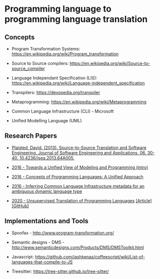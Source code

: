 # Programming language to programming language translation 

## Concepts

* Program Transformation Systems: https://en.wikipedia.org/wiki/Program_transformation

* Source to Source compilers: https://en.wikipedia.org/wiki/Source-to-source_compiler

* Language Independant Specification (LIS): https://en.wikipedia.org/wiki/Language-independent_specification

* Transpilers: https://devopedia.org/transpiler

* Metaprogramming: https://en.wikipedia.org/wiki/Metaprogramming

* Common Language Infrastructure (CLI) - Microsoft

* Unified Modelling Language (UML)

## Research Papers

* [Plaisted, David. (2013). Source-to-Source Translation and Software Engineering. Journal of Software Engineering and Applications. 06. 30-40. 10.4236/jsea.2013.64A005.](https://www.researchgate.net/publication/276492765_Source-to-Source_Translation_and_Software_Engineering)

* [2016 - Towards a Unified View of Modeling and Programming (intro)](https://havelund.com/Publications/unified-intro-isola-2016.pdf)

* [2016 - Concepts of Programming Languages: A Unified Approach](http://www.cs.ecu.edu/karl/ProgrammingLanguagesAugust2016.pdf)

* [2016 - Inferring Common Language Infrastructure metadata for an ambiguous dynamic language type](https://ieeexplore.ieee.org/document/7881998)

* [2020 - Unsupervised Translation of Programming Languages](https://arxiv.org/pdf/2006.03511.pdf) [[Article]](https://ai.facebook.com/blog/deep-learning-to-translate-between-programming-languages/) [[GitHub]](https://github.com/facebookresearch/TransCoder)

## Implementations and Tools
* Spoofax - http://www.program-transformation.org/

* Semantic designs - DMS - http://www.semanticdesigns.com/Products/DMS/DMSToolkit.html

* Javascript: https://github.com/jashkenas/coffeescript/wiki/List-of-languages-that-compile-to-JS

* Treesitter: https://tree-sitter.github.io/tree-sitter/ 



